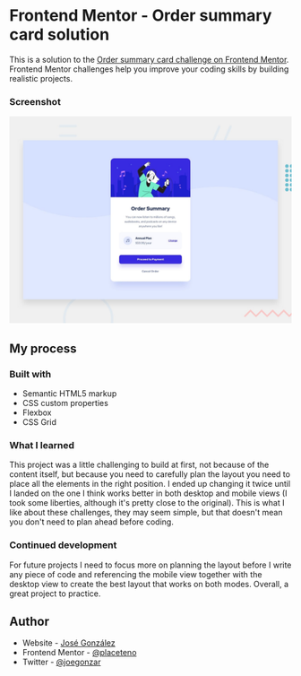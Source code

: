 # Frontend Mentor - Order summary card solution

This is a solution to the
[Order summary card challenge on Frontend Mentor](https://www.frontendmentor.io/challenges/order-summary-component-QlPmajDUj).
Frontend Mentor challenges help you improve your coding skills by building
realistic projects.

### Screenshot

![](./design/desktop-preview.jpg)

## My process

### Built with

- Semantic HTML5 markup
- CSS custom properties
- Flexbox
- CSS Grid

### What I learned

This project was a little challenging to build at first, not because of the
content itself, but because you need to carefully plan the layout you need to
place all the elements in the right position. I ended up changing it twice until
I landed on the one I think works better in both desktop and mobile views (I
took some liberties, although it's pretty close to the original). This is what I
like about these challenges, they may seem simple, but that doesn't mean you
don't need to plan ahead before coding.

### Continued development

For future projects I need to focus more on planning the layout before I write
any piece of code and referencing the mobile view together with the desktop view
to create the best layout that works on both modes. Overall, a great project to
practice.

## Author

- Website - [José González](https://dev-jose.com)
- Frontend Mentor -
  [@placeteno](https://www.frontendmentor.io/profile/placeteno)
- Twitter - [@joegonzar](https://www.twitter.com/joegonzar)
